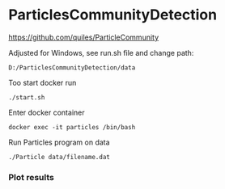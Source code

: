 # ParticlesCommunityDetection

https://github.com/quiles/ParticleCommunity

Adjusted for Windows, see run.sh file and change path:
```
D:/ParticlesCommunityDetection/data
```

Too start docker run
```
./start.sh
```

Enter docker container
```
docker exec -it particles /bin/bash
```

Run Particles program on data
```
./Particle data/filename.dat
```

### Plot results